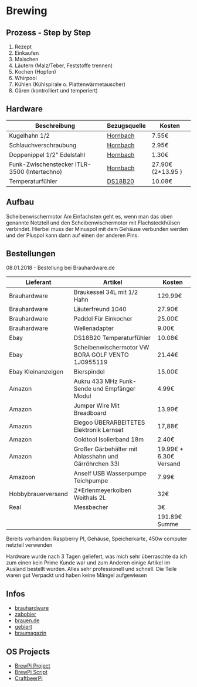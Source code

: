 # Brewing

## Prozess - Step by Step

1. Rezept
2. Einkaufen
3. Maischen
4. Läutern (Malz/Teber, Feststoffe trennen)
5. Kochen (Hopfen)
6. Whirpool
7. Kühlen (Kühlspirale o. Plattenwärmetauscher)
8. Gären (kontrolliert und temperiert)

## Hardware

| Beschreibung   | Bezugsquelle | Kosten |
| -------------  |  -----| -----|
| Kugelhahn 1/2  | [Hornbach]((https://www.hornbach.de/shop/Kugelhahn-aus-Edelstahl-1-2-I-I/6088338/artikel.html)) | 7.55€ |
| Schlauchverschraubung | [Hornbach](https://www.hornbach.de/shop/Schlauchverschraubung-1x1-2-Tuelle/1395342/artikel.html) | 2.95€ |
| Doppenippel 1/2" Edelstahl | [Hornbach](https://www.hornbach.de/shop/Doppenippel-1-2-edelstahl/6088421/artikel.html) | 1.30€ |
| Funk-Zwischenstecker ITLR-3500 (Intertechno) | [Hornbach](https://www.hornbach.de/shop/Funk-Zwischenstecker-ITLR-3500/8358630/artikel.html) | 27.90€ (2*13.95 )|
| Temperaturfühler | [DS18B20]((https://www.amazon.de/Demiawaking-Wasserdichte-Temperatur-Sensoren-Temperaturf%C3%BChler/dp/B00CHEZ250/ref=pd_sim_328_7?_encoding=UTF8&psc=1&refRID=9HFZRXN4Q933063MND7V)) | 10.08€

## Aufbau

 Scheibenwischermotor
    Am Einfachsten geht es, wenn man das oben genannte Netzteil und den Scheibenwischermotor mit Flachsteckhülsen verbindet. Hierbei muss der Minuspol mit dem Gehäuse verbunden werden und der Pluspol kann dann auf einen der anderen Pins.

## Bestellungen

08.01.2018 - Bestellung bei Brauhardware.de

| Lieferant   | Artikel | Kosten |
| -------------  |  -----| -----|
| Brauhardware | Braukessel 34L mit 1/2 Hahn | 129.99€  |
| Brauhardware | Läuterfreund 1040 | 27.90€ |
| Brauhardware | Paddel Für Einkocher | 25.00€ |
| Brauhardware | Wellenadapter |  9.00€ |
| Ebay | DS18B20 Temperaturfühler | 10.08€ |
| Ebay | Scheibenwischermotor VW BORA GOLF VENTO 1J0955119 | 21.44€ |
| Ebay Kleinanzeigen | Bierspindel | 15.00€ |
| Amazon | Aukru 433 MHz Funk- Sende und Empfänger Modul | 4.99€ |
| Amazon | Jumper Wire Mit Breadboard | 13.99€ |
| Amazon | Elegoo ÜBERARBEITETES Elektronik Lernset | 17,88€ |
| Amazon | Goldtool Isolierband 18m | 2.40€ |
| Amazon | Großer Gärbehälter mit Ablasshahn und Gärröhrchen 33l | 19.99€ + 6.30€ Versand |
| Amazoon | Anself USB Wasserpumpe Teichpumpe | 7.99€ |
| Hobbybrauerversand | 2*Erlenmeyerkolben Weithals 2L | 32€ |
| Real | Messbecher | 3€ |
| | | 191.89€ Summe |

Bereits vorhanden: Raspberry PI, Gehäuse, Speicherkarte, 450w computer netzteil verwenden

Hardware wurde nach 3 Tagen geliefert, was mich sehr überraschte da ich zum einen kein Prime Kunde war und zum Anderen einige Artikel im Ausland bestellt wurden. Alles sehr professionell und schnell. Die Teile waren gut Verpackt und haben keine Mängel aufgewiesen

## Infos

- [brauhardware](https://www.brauhardware.de/)
- [zabobier](http://www.zabobier.de/)
- [brauen.de](https://brauen.de/)
- [gebiert](https://www.gebiert.de/brauhardware-ruehrwerk/)
- [braumagazin](http://braumagazin.de/article/laeutertechnik/)

## OS Projects

- [BrewPi Project](https://www.brewpi.com/)
- [BrewPi Script](https://github.com/BrewPi/brewpi-script)
- [CraftbeerPI](https://github.com/manuel83/craftbeerpi)
